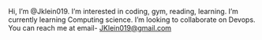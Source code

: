 Hi, I’m @Jklein019.
I’m interested in coding, gym, reading, learning.
I’m currently learning Computing science.
I’m looking to collaborate on Devops.
You can reach me at email- JKlein019@gmail.com
